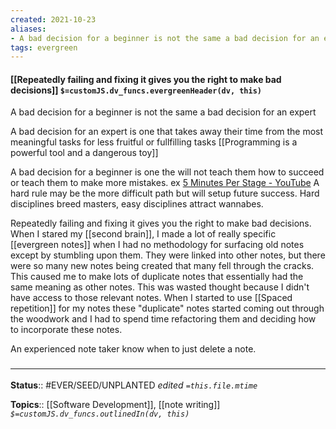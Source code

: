 ```yaml
---
created: 2021-10-23
aliases:
- A bad decision for a beginner is not the same a bad decision for an expert
tags: evergreen
---
```


#### [[Repeatedly failing and fixing it gives you the right to make bad decisions]] `$=customJS.dv_funcs.evergreenHeader(dv, this)`

A bad decision for a beginner is not the same a bad decision for an expert

A bad decision for an expert is one that takes away their time from the most meaningful tasks for less fruitful or fullfilling tasks [[Programming is a powerful tool and a dangerous toy]]

A bad decision for a beginner is one the will not teach them how to succeed or teach them to make more mistakes. ex [5 Minutes Per Stage - YouTube](https://www.youtube.com/watch?v=wfasQwNJ1G0) A hard rule may be the more difficult path but will setup future success. Hard disciplines breed masters, easy disciplines attract wannabes.

Repeatedly failing and fixing it gives you the right to make bad decisions. When I stared my [[second brain]], I made a lot of really specific [[evergreen notes]] when I had no methodology for surfacing old notes except by stumbling upon them. They were linked into other notes, but there were so many new notes being created that many fell through the cracks. This caused me to make lots of duplicate notes that essentially had the same meaning as other notes. This was wasted thought because I didn't have access to those relevant notes. When I started to use [[Spaced repetition]] for my notes these "duplicate" notes started coming out through the woodwork and I had to spend time refactoring them and deciding how to incorporate these notes. 

An experienced note taker know when to just delete a note.
### <hr class="footnote"/>

**Status**:: #EVER/SEED/UNPLANTED
*edited `=this.file.mtime`*

**Topics**:: [[Software Development]], [[note writing]]
*`$=customJS.dv_funcs.outlinedIn(dv, this)`*

